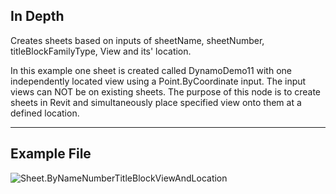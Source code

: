 ## In Depth
Creates sheets based on inputs of sheetName, sheetNumber, titleBlockFamilyType, View and its' location.

In this example one sheet is created called DynamoDemo11 with one independently located view using a Point.ByCoordinate input.  The input views can NOT be on existing sheets.  The purpose of this node is to create sheets in Revit and simultaneously place specified view onto them at a defined location.

___
## Example File

![Sheet.ByNameNumberTitleBlockViewAndLocation](./Revit.Elements.Views.Sheet.ByNameNumberTitleBlockViewAndLocation_img.jpg)
